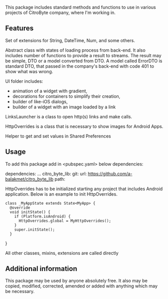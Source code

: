 This package includes standard methods and functions to use in various projects of CitroByte company, where I'm working in.

## Features

Set of extensions for String, DateTime, Num, and some others.

Abstract class with states of loading process from back-end. It also includes number of functions to provide a result to streams. The result may be simple, DTO or a model converted from DTO.
A model called ErrorDTO is standard DTO, that passed in the company's back-end with code 401 to show what was wrong.

UI folder includes:
- animation of a widget with gradient,
- decorations for containers to simplify their creation,
- builder of like-iOS dialogs,
- builder of a widget with an image loaded by a link

LinksLauncher is a class to open http(s) links and make calls.

HttpOverrides is a class that is necessary to show images for Android Apps.

Helper to get and set values in Shared Preferences

## Usage

To add this package add in <pubspec.yaml> below dependencies:

dependencies:
  ...
  citro_byte_lib:
    git:
      url: https://github.com/a-balakmet/citro_byte_lib
      path: 

HttpOverrides has to be initialized starting any project that includes Android application.
Below is an example to init HttpOverrides.

```
class _MyAppState extends State<MyApp> {
  @override
  void initState() {
    if (Platform.isAndroid) {
      HttpOverrides.global = MyHttpOverrides();
    }
    super.initState();
  }
```
}

All other classes, mixins, extensions are called directly 

## Additional information

This package may be used by anyone absolutely free. 
It also may be copied, modified, corrected, amended or added with anything which may be necessary.